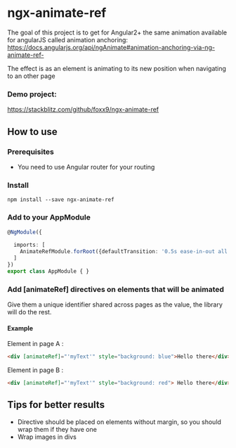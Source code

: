 # ngx-animate-ref

The goal of this project is to get for Angular2+ the same animation available for angularJS called animation anchoring:
https://docs.angularjs.org/api/ngAnimate#animation-anchoring-via-ng-animate-ref-

The effect is as an element is animating to its new position when navigating to an other page

### Demo project:

https://stackblitz.com/github/foxx9/ngx-animate-ref


## How to use

### Prerequisites

- You need to use Angular router for your routing

### Install

```
npm install --save ngx-animate-ref
```


### Add to your AppModule
````typescript
@NgModule({
 
  imports: [
    AnimateRefModule.forRoot({defaultTransition: '0.5s ease-in-out all', enableBlur: true}),
  ] 
})
export class AppModule { }

````

### Add [animateRef] directives on elements that will be animated
 
Give them a unique identifier shared across pages as the value, the library will do the rest.

#### Example
Element in page A :

````html
<div [animateRef]="'myText'" style="background: blue">Hello there</div>
````

Element in page B :

````html
<div [animateRef]="'myText'" style="background: red"> Hello there</div>
````



## Tips for better results

- Directive should be placed on elements without margin, so you should wrap them if they have one
- Wrap images in divs



